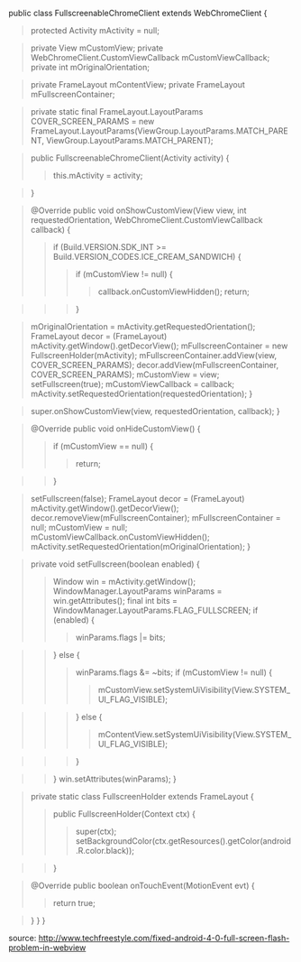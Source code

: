 public class FullscreenableChromeClient extends WebChromeClient {
> protected Activity mActivity = null;

> private View mCustomView;
> private WebChromeClient.CustomViewCallback mCustomViewCallback;
> private int mOriginalOrientation;

> private FrameLayout mContentView;
> private FrameLayout mFullscreenContainer;

> private static final FrameLayout.LayoutParams COVER\_SCREEN\_PARAMS = new FrameLayout.LayoutParams(ViewGroup.LayoutParams.MATCH\_PARENT, ViewGroup.LayoutParams.MATCH\_PARENT);

> public FullscreenableChromeClient(Activity activity) {
> > this.mActivity = activity;

> }

> @Override
> public void onShowCustomView(View view, int requestedOrientation, WebChromeClient.CustomViewCallback callback) {
> > if (Build.VERSION.SDK\_INT &gt;= Build.VERSION\_CODES.ICE\_CREAM\_SANDWICH) {
> > > if (mCustomView != null) {
> > > > callback.onCustomViewHidden();
> > > > return;

> > > }


> mOriginalOrientation = mActivity.getRequestedOrientation();
> FrameLayout decor = (FrameLayout) mActivity.getWindow().getDecorView();
> mFullscreenContainer = new FullscreenHolder(mActivity);
> mFullscreenContainer.addView(view, COVER\_SCREEN\_PARAMS);
> decor.addView(mFullscreenContainer, COVER\_SCREEN\_PARAMS);
> mCustomView = view;
> setFullscreen(true);
> mCustomViewCallback = callback;
> mActivity.setRequestedOrientation(requestedOrientation);
> }

> super.onShowCustomView(view, requestedOrientation, callback);
> }

> @Override
> public void onHideCustomView() {
> > if (mCustomView == null) {
> > > return;

> > }


> setFullscreen(false);
> FrameLayout decor = (FrameLayout) mActivity.getWindow().getDecorView();
> decor.removeView(mFullscreenContainer);
> mFullscreenContainer = null;
> mCustomView = null;
> mCustomViewCallback.onCustomViewHidden();
> mActivity.setRequestedOrientation(mOriginalOrientation);
> }

> private void setFullscreen(boolean enabled) {
> > Window win = mActivity.getWindow();
> > WindowManager.LayoutParams winParams = win.getAttributes();
> > final int bits = WindowManager.LayoutParams.FLAG\_FULLSCREEN;
> > if (enabled) {
> > > winParams.flags |= bits;

> > } else {
> > > winParams.flags &amp;= ~bits;
> > > if (mCustomView != null) {
> > > > mCustomView.setSystemUiVisibility(View.SYSTEM\_UI\_FLAG\_VISIBLE);

> > > } else {
> > > > mContentView.setSystemUiVisibility(View.SYSTEM\_UI\_FLAG\_VISIBLE);

> > > }

> > }
> > win.setAttributes(winParams);
> > }


> private static class FullscreenHolder extends FrameLayout {
> > public FullscreenHolder(Context ctx) {
> > > super(ctx);
> > > setBackgroundColor(ctx.getResources().getColor(android.R.color.black));

> > }


> @Override
> public boolean onTouchEvent(MotionEvent evt) {
> > return true;

> }
> }
}

source: http://www.techfreestyle.com/fixed-android-4-0-full-screen-flash-problem-in-webview